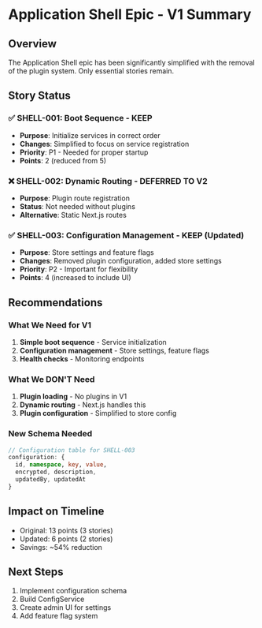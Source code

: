 # Application Shell Epic - V1 Summary

## Overview
The Application Shell epic has been significantly simplified with the removal of the plugin system. Only essential stories remain.

## Story Status

### ✅ SHELL-001: Boot Sequence - **KEEP**
- **Purpose**: Initialize services in correct order
- **Changes**: Simplified to focus on service registration
- **Priority**: P1 - Needed for proper startup
- **Points**: 2 (reduced from 5)

### ❌ SHELL-002: Dynamic Routing - **DEFERRED TO V2**
- **Purpose**: Plugin route registration
- **Status**: Not needed without plugins
- **Alternative**: Static Next.js routes

### ✅ SHELL-003: Configuration Management - **KEEP (Updated)**
- **Purpose**: Store settings and feature flags
- **Changes**: Removed plugin configuration, added store settings
- **Priority**: P2 - Important for flexibility
- **Points**: 4 (increased to include UI)

## Recommendations

### What We Need for V1
1. **Simple boot sequence** - Service initialization
2. **Configuration management** - Store settings, feature flags
3. **Health checks** - Monitoring endpoints

### What We DON'T Need
1. **Plugin loading** - No plugins in V1
2. **Dynamic routing** - Next.js handles this
3. **Plugin configuration** - Simplified to store config

### New Schema Needed
```typescript
// Configuration table for SHELL-003
configuration: {
  id, namespace, key, value, 
  encrypted, description, 
  updatedBy, updatedAt
}
```

## Impact on Timeline
- Original: 13 points (3 stories)
- Updated: 6 points (2 stories)
- Savings: ~54% reduction

## Next Steps
1. Implement configuration schema
2. Build ConfigService
3. Create admin UI for settings
4. Add feature flag system